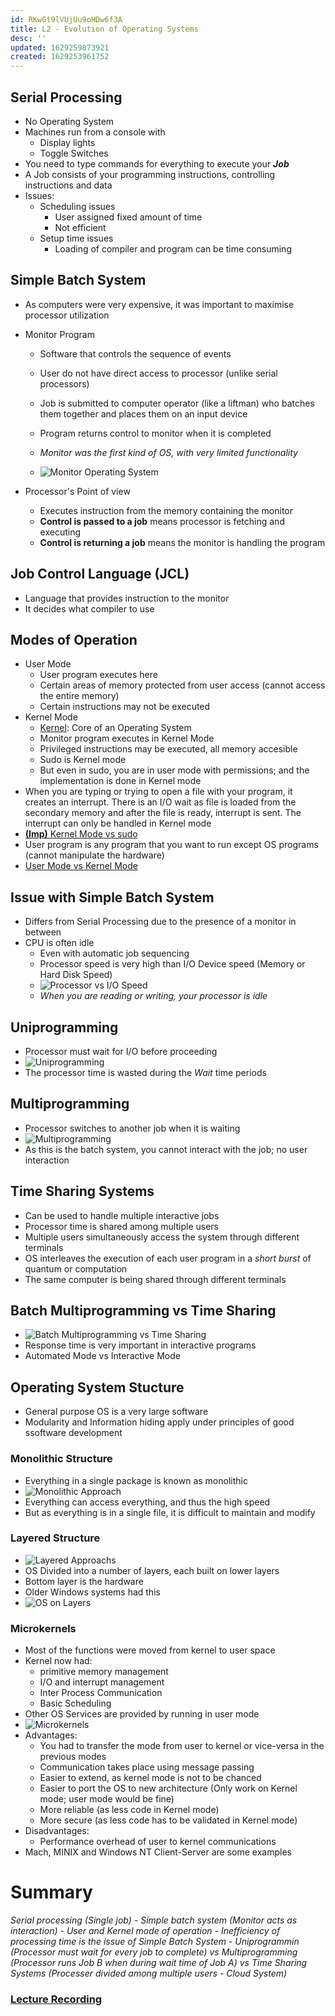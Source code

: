 ```yaml
---
id: RKwGt9lVUjUu9oHDw6f3A
title: L2 - Evolution of Operating Systems
desc: ''
updated: 1629259873921
created: 1629253961752
---
```


## Serial Processing 
* No Operating System 
* Machines run from a console with 
  * Display lights 
  * Toggle Switches 
* You need to type commands for everything to execute your **_Job_**
* A Job consists of your programming instructions, controlling instructions and data 
* Issues: 
  * Scheduling issues 
    * User assigned fixed amount of time 
    * Not efficient 
  * Setup time issues 
    * Loading of compiler and program can be time consuming 
## Simple Batch System

- As computers were very expensive, it was important to maximise processor utilization
- Monitor Program

  - Software that controls the sequence of events
  - User do not have direct access to processor (unlike serial processors)
  - Job is submitted to computer operator (like a liftman) who batches them together and places them on an input device
  - Program returns control to monitor when it is completed
  - _Monitor was the first kind of OS, with very limited functionality_

  - ![Monitor Operating System](/assets/images/2021-08-18-08-21-25.png)

- Processor's Point of view
  - Executes instruction from the memory containing the monitor
  - **Control is passed to a job** means processor is fetching and executing
  - **Control is returning a job** means the monitor is handling the program

## Job Control Language (JCL)

- Language that provides instruction to the monitor
- It decides what compiler to use

## Modes of Operation

- User Mode
  - User program executes here
  - Certain areas of memory protected from user access (cannot access the entire memory)
  - Certain instructions may not be executed
- Kernel Mode
  - [Kernel](https://towardsdatascience.com/what-is-a-kernel-7c532d5d3e56?gi=ca786d908474): Core of an Operating System
  - Monitor program executes in Kernel Mode
  - Privileged instructions may be executed, all memory accesible
  - Sudo is Kernel mode
  - But even in sudo, you are in user mode with permissions; and the implementation is done in Kernel mode
- When you are typing or trying to open a file with your program, it creates an interrupt. There is an I/O wait as file is loaded from the secondary memory and after the file is ready, interrupt is sent. The interrupt can only be handled in Kernel mode
- [**(Imp)** Kernel Mode vs sudo](https://stackoverflow.com/questions/21761185/is-there-a-difference-between-sudo-mode-and-kernel-mode#:~:text=Yes%2C%20a%20huge%20difference%20between%20sudo%20and%20kernel%20mode.)
- User program is any program that you want to run except OS programs (cannot manipulate the hardware)
- [User Mode vs Kernel Mode](https://www.geeksforgeeks.org/user-mode-and-kernel-mode-switching/#:~:text=The%20User%20mode%20is%20normal,like%20hardware%2C%20memory%2C%20etc.&text=System%20Calls%20are%20the%20only,kernel%20mode%20from%20user%20mode.)

## Issue with Simple Batch System

- Differs from Serial Processing due to the presence of a monitor in between
- CPU is often idle
  - Even with automatic job sequencing
  - Processor speed is very high than I/O Device speed (Memory or Hard Disk Speed)
  - ![Processor vs I/O Speed](/assets/images/2021-08-18-08-42-39.png)
  - _When you are reading or writing, your processor is idle_

## Uniprogramming

- Processor must wait for I/O before proceeding
- ![Uniprogramming](/assets/images/2021-08-18-08-46-14.png)
- The processor time is wasted during the _Wait_ time periods

## Multiprogramming

- Processor switches to another job when it is waiting
- ![Multiprogramming](/assets/images/2021-08-18-08-48-09.png)
- As this is the batch system, you cannot interact with the job; no user interaction

## Time Sharing Systems

- Can be used to handle multiple interactive jobs
- Processor time is shared among multiple users
- Multiple users simultaneously access the system through different terminals
- OS interleaves the execution of each user program in a _short burst_ of quantum or computation
- The same computer is being shared through different terminals

## Batch Multiprogramming vs Time Sharing

- ![Batch Multiprogramming vs Time Sharing](/assets/images/2021-08-18-08-57-51.png)
- Response time is very important in interactive programs
- Automated Mode vs Interactive Mode

## Operating System Stucture

- General purpose OS is a very large software
- Modularity and Information hiding apply under principles of good ssoftware development

### Monolithic Structure

- Everything in a single package is known as monolithic
- ![Monolithic Approach](/assets/images/2021-08-18-09-01-27.png)
- Everything can access everything, and thus the high speed
- But as everything is in a single file, it is difficult to maintain and modify

### Layered Structure

- ![Layered Approachs](/assets/images/2021-08-18-09-53-08.png)
- OS Divided into a number of layers, each built on lower layers 
- Bottom layer is the hardware
- Older Windows systems had this
- ![OS on Layers](/assets/images/2021-08-18-09-06-28.png)

### Microkernels

- Most of the functions were moved from kernel to user space
- Kernel now had:
  - primitive memory management
  - I/O and interrupt management
  - Inter Process Communication
  - Basic Scheduling
- Other OS Services are provided by running in user mode
- ![Microkernels](/assets/images/2021-08-18-09-10-30.png)
- Advantages:
  - You had to transfer the mode from user to kernel or vice-versa in the previous modes
  - Communication takes place using message passing
  - Easier to extend, as kernel mode is not to be chanced
  - Easier to port the OS to new architecture (Only work on Kernel mode; user mode would be fine)
  - More reliable (as less code in Kernel mode)
  - More secure (as less code has to be validated in Kernel mode)
- Disadvantages:
  - Performance overhead of user to kernel communications
- Mach, MINIX and Windows NT Client-Server are some examples
  
# Summary 
_Serial processing (Single job) - Simple batch system (Monitor acts as interaction) - User and Kernel mode of operation - Inefficiency of processing time is the issue of Simple Batch System - Uniprogrammin (Processor must wait for every job to complete) vs Multiprogramming (Processor runs Job B when during wait time of Job A) vs Time Sharing Systems (Processer divided among multiple users - Cloud System)_

### [Lecture Recording](https://drive.google.com/open?id=1JGyYxZy_zGdKeBffL52BtOTBVBz8I4bc&authuser=parth.s5%40ahduni.edu.in&usp=drive_fs)
